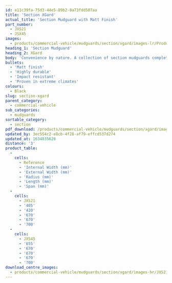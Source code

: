 ```yaml
---
id: e11c39fa-75d3-44e5-89b2-8a73fdd507aa
title: 'Section XGard'
actual_title: 'Section Mudguard with Matt Finish'
part_number:
  - JXS21
  - JSX45
images:
  - products/commercial-vehicle/mudguards/section/xgard/images-lr/Product_Image_776x776_(518x518_focus_area)-XGard-JXS21_01.jpg
heading_1: 'Section Mudguard'
heading_2: XGard
body: 'Convenience by nature. A collection of section mudguards complete with a matt finish. Simply designed with easy installation in mind.'
bullets:
  - 'Matt finish'
  - 'Highly durable'
  - 'Impact resistant'
  - 'Proven in extreme climates'
colours:
  - Black
slug: section-xgard
parent_category:
  - commercial-vehicle
sub_categories:
  - mudguards
sortable_category:
  - section
pdf_download: /products/commercial-vehicle/mudguards/section/xgard/images-hr/JS30A_01.jpg
updated_by: 3ec554c2-e8cb-4f28-af79-effcd537d274
updated_at: 1634035628
distance: '3'
product_table:
  -
    cells:
      - Reference
      - 'Internal Width (mm)'
      - 'External Width (mm)'
      - 'Radius (mm)'
      - 'Length (mm)'
      - 'Span (mm)'
  -
    cells:
      - JXS21
      - '405'
      - '420'
      - '670'
      - '670'
      - '700'
  -
    cells:
      - JXS45
      - '655'
      - '670'
      - '670'
      - '670'
      - '700'
download_centre_images:
  - products/commercial-vehicle/mudguards/section/xgard/images-hr/JXS21_01.jpg
---
```

